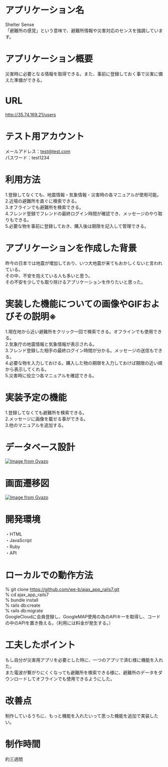 # アプリケーション名	
  Shelter Sense  
 「避難所の感覚」という意味で、避難所情報や災害対応のセンスを強調しています。
# アプリケーション概要
  災害時に必要となる情報を取得できる。また、事前に登録しておく事で災害に備えた準備ができる。
# URL
  http://35.74.169.21/users
# テスト用アカウント
  メールアドレス：test@test.com  
  パスワード：test1234
# 利用方法
  1.登録してなくても、地震情報・気象情報・災害時の各マニュアルが使用可能。  
  2.近場の避難所を直ぐに検索できる。  
  3.オフラインでも避難所を検索できる。  
  4.フレンド登録でフレンドの最終ログイン時間が確認でき、メッセージのやり取りもできる。  
  5.必要な物を事前に登録しておき、購入後は期限を記入して管理できる。
# アプリケーションを作成した背景
  昨今の日本では地震が増加しており、いつ大地震が来てもおかしくないと言われている。  
  その中、不安を抱えている人も多いと思う。  
  その不安を少しでも取り除けるアプリケーションを作りたいと思った。
# 実装した機能についての画像やGIFおよびその説明※
  1.現在地から近い避難所をクリック一回で検索できる。オフラインでも使用できる。  
  2.気象庁の地震情報と気象情報が表示される。  
  3.フレンド登録した相手の最終ログイン時間が分かる。メッセージの送信もできる。  
  4.必要な物を入力しておける。購入した物の期限を入力しておけば期限の近い順から表示してくれる。  
  5.災害時に役立つ各マニュアルを確認できる。
# 実装予定の機能
  1.登録してなくても避難所を検索できる。  
  2.メッセージに画像を載せる事ができる。  
  3.他のマニュアルを追加する。
# データベース設計
  [![Image from Gyazo](https://i.gyazo.com/b774f14d12c285c1864a84982bb4c59a.png)](https://gyazo.com/b774f14d12c285c1864a84982bb4c59a)
# 画面遷移図
  [![Image from Gyazo](https://i.gyazo.com/4503fdb3da9de370cf74744ea50a4aa7.png)](https://gyazo.com/4503fdb3da9de370cf74744ea50a4aa7)
# 開発環境
  ・HTML  
  ・JavaScript  
  ・Ruby  
  ・API
# ローカルでの動作方法
  % git clone https://github.com/we-b/ajax_app_rails7.git  
  % cd ajax_app_rails7  
  % bundle install  
  % rails db:create  
  % rails db:migrate  
  GoogleCloudに会員登録し、GoogleMAP使用の為のAPIキーを取得し、コードの中のAPIを置き換える。（利用には料金が発生する。）
# 工夫したポイント
  もし自分が災害用アプリを必要とした時に、一つのアプリで済む様に機能を入れた。  
  また電波が繋がりにくくなっても避難所を検索できる様に、避難所のデータをダウンロードしてオフラインでも使用できるようにした。
# 改善点
  制作しているうちに、もっと機能を入れたいって思った機能を追加で実装したい。  
# 制作時間
  約三週間